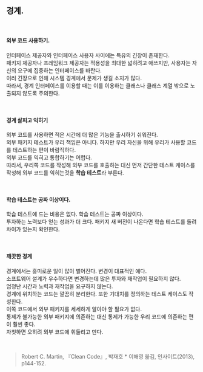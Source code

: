 ## 경계.

<br>

#### 외부 코드 사용하기.

인터페이스 제공자와 인터페이스 사용자 사이에는 특유의 긴장이 존재한다. <br>
패키지 제공자나 프레임워크 제공자는 적용성을 최대한 넓히려고 애쓰지만, 사용자는 자신의 요구에 집중하는 인터페이스를 바란다. <br>
이러 긴장으로 인해 시스템 경계에서 문제가 생길 소지가 많다. <br>
따라서, 경계 인터페이스를 이용할 때는 이를 이용하는 클래스나 클래스 계열 밖으로 노출되지 않도록 주의한다. <br>

<br>

#### 경계 살피고 익히기

외부 코드를 사용하면 적은 시간에 더 많은 기능을 출시하기 쉬워진다. <br>
외부 패키지 테스트가 우리 책임은 아니다. 하지만 우리 자신을 위해 우리가 사용할 코드를 테스트하는 편이 바람직하다. <br>
외부 코드를 익히고 통합하기는 어렵다. <br>
따라서, 우리쪽 코드를 작성해 외부 코드를 호출하는 대신 먼저 간단한 테스트 케이스를 작성해 외부 코드를 익히는것을 **학습 테스트**라 부른다.<br>

<br>

#### 학습 테스트는 공짜 이상이다.

학습 테스트에 드는 비용은 없다. 학습 테스트는 공짜 이상이다. <br>
투자하는 노력보다 얻는 성과가 더 크다. 패키지 새 버전이 나온다면 학습 테스트를 돌려 차이가 있는지 확인한다. <br>

<br>

#### 깨끗한 경계

경계에서는 흥미로운 일이 많이 벌어진다. 변경이 대표적인 예다. <br>
소프트웨어 설계가 우수하다면 변경하는데 많은 투자와 재작업이 필요하지 않다. <br>
엄청난 시간과 노력과 재작업을 요구하지 않는다. <br>
경계에 위치하는 코드는 깔끔히 분리한다. 또한 기대치를 정의하는 테스트 케이스도 작성한다. <br>
이쪽 코드에서 외부 패키지를 세세하게 알아야 할 필요가 없다. <br>
통제가 불가능한 외부 패키지에 의존하는 대신 통제가 가능한 우리 코드에 의존하는 편이 훨씬 좋다. <br>
자칫하면 오히려 외부 코드에 휘둘리고 만다. <br>

<br>

> Robert C. Martin, 『Clean Code』, 박재호 * 이해영 옮김, 인사이트(2013), p144-152.